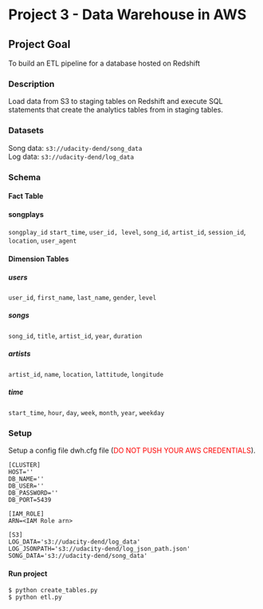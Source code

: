 # Project 3 - Data Warehouse in AWS

## Project Goal

To build an ETL pipeline for a database hosted on Redshift

### Description 
Load data from S3 to staging tables on Redshift and execute SQL statements that create the analytics tables from in staging tables.

### Datasets

Song data: `s3://udacity-dend/song_data` <br>
Log data: `s3://udacity-dend/log_data`


### Schema
#### Fact Table
#### songplays
 `songplay_id`
 `start_time`,
 `user_id, level`,
 `song_id`, 
`artist_id`,
 `session_id`,
 `location`,
 `user_agent`

#### Dimension Tables 
##### users
`user_id`, `first_name`, `last_name`, `gender`, `level`

##### songs
`song_id`, `title`, `artist_id`, `year`, `duration`

##### artists
`artist_id`, `name`, `location`, `lattitude`, `longitude`

##### time
`start_time`, `hour`, `day`, `week`, `month`, `year`, `weekday`

### Setup
Setup a config file dwh.cfg file (<span style="color:red">DO NOT PUSH YOUR AWS CREDENTIALS</span>). 

```
[CLUSTER]
HOST=''
DB_NAME=''
DB_USER=''
DB_PASSWORD=''
DB_PORT=5439

[IAM_ROLE]
ARN=<IAM Role arn>

[S3]
LOG_DATA='s3://udacity-dend/log_data'
LOG_JSONPATH='s3://udacity-dend/log_json_path.json'
SONG_DATA='s3://udacity-dend/song_data'

```

#### Run project

    $ python create_tables.py
    $ python etl.py




